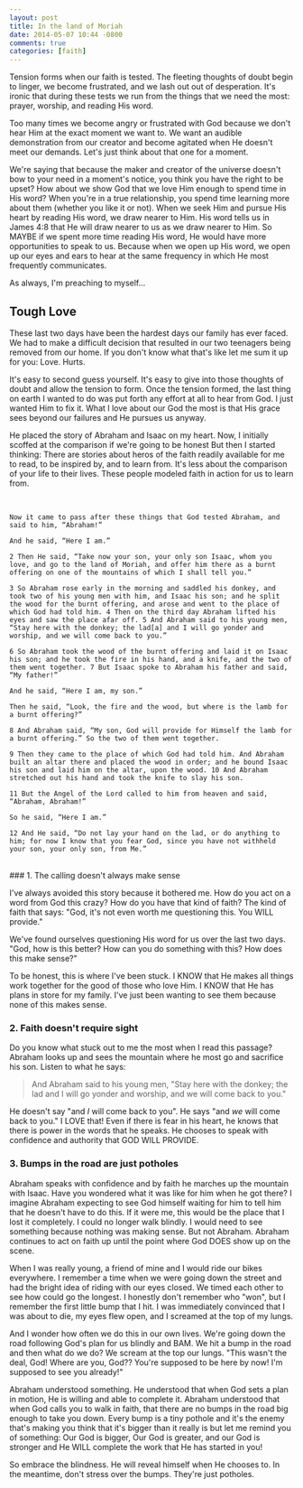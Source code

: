 ```yaml
---
layout: post
title: In the land of Moriah
date: 2014-05-07 10:44 -0800
comments: true
categories: [faith]
---
```


Tension forms when our faith is tested. The fleeting thoughts of doubt begin to linger, we become frustrated, and we lash out out of desperation. It's ironic that during these tests we run from the things that we need the most: prayer, worship, and reading His word.

Too many times we become angry or frustrated with God because we don't hear Him at the exact moment we want to. We want an audible demonstration from our creator and become agitated when He doesn't meet our demands. Let's just think about that one for a moment.

We're saying that because the maker and creator of the universe doesn't bow to your need in a moment's notice, you think you have the right to be upset? How about we show God that we love Him enough to spend time in His word? When you're in a true relationship, you spend time learning more about them (whether you like it or not). When we seek Him and pursue His heart by reading His word, we draw nearer to Him. His word tells us in James 4:8 that He will draw nearer to us as we draw nearer to Him. So MAYBE if we spent more time reading His word, He would have more opportunities to speak to us. Because when we open up His word, we open up our eyes and ears to hear at the same frequency in which He most frequently communicates.

As always, I'm preaching to myself...

## Tough Love

These last two days have been the hardest days our family has ever faced. We had to make a difficult decision that resulted in our two teenagers being removed from our home. If you don't know what that's like let me sum it up for you: Love. Hurts.

It's easy to second guess yourself. It's easy to give into those thoughts of doubt and allow the tension to form. Once the tension formed, the last thing on earth I wanted to do was put forth any effort at all to hear from God. I just wanted Him to fix it. What I love about our God the most is that His grace sees beyond our failures and He pursues us anyway. 

He placed the story of Abraham and Isaac on my heart. Now, I initially scoffed at the comparison if we're going to be honest But then I started thinking: There are stories about heros of the faith readily available for me to read, to be inspired by, and to learn from. It's less about the comparison of your life to their lives. These people modeled faith in action for us to learn from.

<br/>

	Now it came to pass after these things that God tested Abraham, and said to him, “Abraham!”

	And he said, “Here I am.”

	2 Then He said, “Take now your son, your only son Isaac, whom you love, and go to the land of Moriah, and offer him there as a burnt offering on one of the mountains of which I shall tell you.”

	3 So Abraham rose early in the morning and saddled his donkey, and took two of his young men with him, and Isaac his son; and he split the wood for the burnt offering, and arose and went to the place of which God had told him. 4 Then on the third day Abraham lifted his eyes and saw the place afar off. 5 And Abraham said to his young men, “Stay here with the donkey; the lad[a] and I will go yonder and worship, and we will come back to you.”

	6 So Abraham took the wood of the burnt offering and laid it on Isaac his son; and he took the fire in his hand, and a knife, and the two of them went together. 7 But Isaac spoke to Abraham his father and said, “My father!”

	And he said, “Here I am, my son.”

	Then he said, “Look, the fire and the wood, but where is the lamb for a burnt offering?”

	8 And Abraham said, “My son, God will provide for Himself the lamb for a burnt offering.” So the two of them went together.

	9 Then they came to the place of which God had told him. And Abraham built an altar there and placed the wood in order; and he bound Isaac his son and laid him on the altar, upon the wood. 10 And Abraham stretched out his hand and took the knife to slay his son.

	11 But the Angel of the Lord called to him from heaven and said, “Abraham, Abraham!”

	So he said, “Here I am.”

	12 And He said, “Do not lay your hand on the lad, or do anything to him; for now I know that you fear God, since you have not withheld your son, your only son, from Me.”

<br/>
### 1. The calling doesn't always make sense

I've always avoided this story because it bothered me. How do you act on a word from God this crazy?  How do you have that kind of faith? The kind of faith that says: "God, it's not even worth me questioning this. You WILL provide."

We've found ourselves questioning His word for us over the last two days. "God, how is this better? How can you do something with this? How does this make sense?"

To be honest, this is where I've been stuck. I KNOW that He makes all things work together for the good of those who love Him. I KNOW that He has plans in store for my family. I've just been wanting to see them because none of this makes sense.

### 2. Faith doesn't require sight

Do you know what stuck out to me the most when I read this passage? Abraham looks up and sees the mountain where he most go and sacrifice his son. Listen to what he says:

> And Abraham said to his young men, "Stay here with the donkey; the lad and I will go yonder and worship, and we will come back to you."

He doesn't say "and *I* will come back to you". He says "and *we* will come back to you." I LOVE that! Even if there is fear in his heart, he knows that there is power in the words that he speaks. He chooses to speak with confidence and authority that GOD WILL PROVIDE.

### 3. Bumps in the road are just potholes

Abraham speaks with confidence and by faith he marches up the mountain with Isaac. Have you wondered what it was like for him when he got there? I imagine Abraham expecting to see God himself waiting for him to tell him that he doesn't have to do this. If it were me, this would be the place that I lost it completely. I could no longer walk blindly. I would need to see something because nothing was making sense. But not Abraham. Abraham continues to act on faith up until the point where God DOES show up on the scene.

When I was really young, a friend of mine and I would ride our bikes everywhere. I remember a time when we were going down the street and had the bright idea of riding with our eyes closed. We timed each other to see how could go the longest. I honestly don't remember who "won", but I remember the first little bump that I hit. I was immediately convinced that I was about to die, my eyes flew open, and I screamed at the top of my lungs.

And I wonder how often we do this in our own lives. We're going down the road following God's plan for us blindly and BAM. We hit a bump in the road and then what do we do? We scream at the top our lungs. "This wasn't the deal, God! Where are you, God?? You're supposed to be here by now! I'm supposed to see you already!"

Abraham understood something. He understood that when God sets a plan in motion, He is willing and able to complete it. Abraham understood that when God calls you to walk in faith, that there are no bumps in the road big enough to take you down. Every bump is a tiny pothole and it's the enemy that's making you think that it's bigger than it really is but let me remind you of something: Our God is bigger, Our God is greater, and our God is stronger and He WILL complete the work that He has started in you!

So embrace the blindness. He will reveal himself when He chooses to. In the meantime, don't stress over the bumps. They're just potholes.